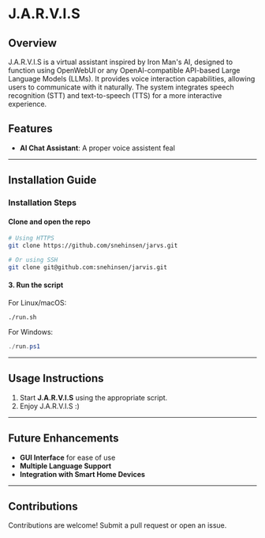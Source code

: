 # J.A.R.V.I.S

## Overview
J.A.R.V.I.S is a virtual assistant inspired by Iron Man's AI, designed to function using OpenWebUI or any OpenAI-compatible API-based Large Language Models (LLMs). It provides voice interaction capabilities, allowing users to communicate with it naturally. The system integrates speech recognition (STT) and text-to-speech (TTS) for a more interactive experience.

## Features
- **AI Chat Assistant**: A proper voice assistent feal

---

## Installation Guide
### Installation Steps
#### Clone and open the repo
```sh
# Using HTTPS
git clone https://github.com/snehinsen/jarvs.git

# Or using SSH
git clone git@github.com:snehinsen/jarvis.git
```

#### 3. Run the script
For Linux/macOS:
```Shell
./run.sh
```

For Windows:
```powershell
./run.ps1
```

---

## Usage Instructions
1. Start **J.A.R.V.I.S** using the appropriate script.
2. Enjoy J.A.R.V.I.S :)

---

## Future Enhancements
- **GUI Interface** for ease of use
- **Multiple Language Support**
- **Integration with Smart Home Devices**

---

## Contributions
Contributions are welcome! Submit a pull request or open an issue.


